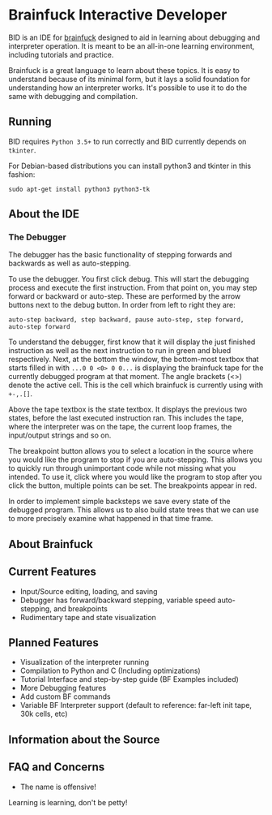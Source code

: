 # Brainfuck Interactive Developer
BID is an IDE for [brainfuck](https://esolangs.org/wiki/Brainfuck) designed to aid in learning about debugging and 
interpreter operation. It is meant to be an all-in-one learning environment, including tutorials and practice.

Brainfuck is a great language to learn about these topics. It is easy to understand because of its minimal form, but it
lays a solid foundation for understanding how an interpreter works. It's possible to use it to do the same with 
debugging and compilation.


## Running
BID requires `Python 3.5+` to run correctly and BID currently depends on `tkinter`.

For Debian-based distributions you can install python3 and tkinter in this fashion:

`sudo apt-get install python3 python3-tk`


## About the IDE
### The Debugger
The debugger has the basic functionality of stepping forwards and backwards as well as auto-stepping. 

To use the debugger. You first click debug. This will start the debugging process and execute the first instruction. 
From that point on, you may step forward or backward or auto-step. These are performed by the arrow buttons next to the
debug button. In order from left to right they are: 

`auto-step backward, step backward, pause auto-step, step forward, auto-step forward`

To understand the debugger, first know that it will display the just finished instruction as well as the next 
instruction to run in green and blued respectively. Next, at the bottom the window, the bottom-most textbox that starts
filled in with `...0 0 <0> 0 0...` is displaying the brainfuck tape for the currently debugged program at that moment.
The angle brackets (<>) denote the active cell. This is the cell which brainfuck is currently using with `+-,.[]`.

Above the tape textbox is the state textbox. It displays the previous two states, before the last executed instruction
ran. This includes the tape, where the interpreter was on the tape, the current loop frames, the 
input/output strings and so on.

The breakpoint button allows you to select a location in the source where you would like the program to stop if you are
auto-stepping. This allows you to quickly run through unimportant code while not missing what you intended. To use it, 
click where you would like the program to stop after you click the button, multiple points can be set. The breakpoints
appear in red.

In order to implement simple backsteps we save every state of the debugged program. This allows us to also build state
trees that we can use to more precisely examine what happened in that time frame.

## About Brainfuck



## Current Features
* Input/Source editing, loading, and saving
* Debugger has forward/backward stepping, variable speed auto-stepping, and breakpoints
* Rudimentary tape and state visualization


## Planned Features
* Visualization of the interpreter running
* Compilation to Python and C (Including optimizations)
* Tutorial Interface and step-by-step guide (BF Examples included)
* More Debugging features
* Add custom BF commands
* Variable BF Interpreter support (default to reference: far-left init tape, 30k cells, etc)


## Information about the Source



## FAQ and Concerns
* The name is offensive!

Learning is learning, don't be petty!